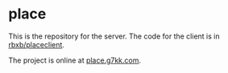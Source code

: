 # place

This is the repository for the server. The code for the client is in [rbxb/placeclient](https://github.com/rbxb/placeclient).

The project is online at [place.g7kk.com](http://place.g7kk/com).
